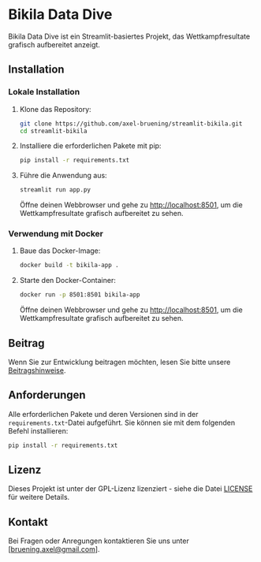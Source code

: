 # Bikila Data Dive

Bikila Data Dive ist ein Streamlit-basiertes Projekt, das Wettkampfresultate grafisch aufbereitet anzeigt.

## Installation

### Lokale Installation

1. Klone das Repository:

    ```bash
    git clone https://github.com/axel-bruening/streamlit-bikila.git
    cd streamlit-bikila
    ```

2. Installiere die erforderlichen Pakete mit pip:

    ```bash
    pip install -r requirements.txt
    ```

3. Führe die Anwendung aus:

    ```bash
    streamlit run app.py
    ```

    Öffne deinen Webbrowser und gehe zu [http://localhost:8501](http://localhost:8501), um die Wettkampfresultate grafisch aufbereitet zu sehen.

### Verwendung mit Docker

1. Baue das Docker-Image:

    ```bash
    docker build -t bikila-app .
    ```

2. Starte den Docker-Container:

    ```bash
    docker run -p 8501:8501 bikila-app
    ```

    Öffne deinen Webbrowser und gehe zu [http://localhost:8501](http://localhost:8501), um die Wettkampfresultate grafisch aufbereitet zu sehen.

## Beitrag

Wenn Sie zur Entwicklung beitragen möchten, lesen Sie bitte unsere [Beitragshinweise](CONTRIBUTING.md).

## Anforderungen

Alle erforderlichen Pakete und deren Versionen sind in der `requirements.txt`-Datei aufgeführt. Sie können sie mit dem folgenden Befehl installieren:

```bash
pip install -r requirements.txt
```

## Lizenz

Dieses Projekt ist unter der GPL-Lizenz lizenziert - siehe die Datei [LICENSE](LICENSE) für weitere Details.

## Kontakt

Bei Fragen oder Anregungen kontaktieren Sie uns unter [bruening.axel@gmail.com].
